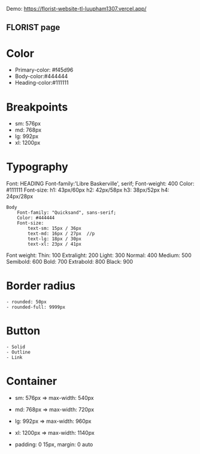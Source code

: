 Demo: https://florist-website-tl-luupham1307.vercel.app/
## FLORIST page

# Color

- Primary-color: #f45d96
- Body-color:#444444
- Heading-color:#111111

# Breakpoints

- sm: 576px
- md: 768px
- lg: 992px
- xl: 1200px

# Typography

Font:
HEADING
Font-family:'Libre Baskerville', serif;
Font-weight: 400
Color: #111111
Font-size:
h1: 43px/60px
h2: 42px/58px
h3: 38px/52px
h4: 24px/28px 

    Body
        Font-family: "Quicksand", sans-serif;
        Color: #444444
        Font-size:
            text-sm: 15px / 36px
            text-md: 16px / 27px  //p
            text-lg: 18px / 30px
            text-xl: 23px / 41px

Font weight:
Thin: 100
Extralight: 200
Light: 300
Normal: 400
Medium: 500
Semibold: 600
Bold: 700
Extrabold: 800
Black: 900

# Border radius

    - rounded: 50px
    - rounded-full: 9999px

# Button

    - Solid
    - Outline
    - Link

# Container

- sm: 576px => max-width: 540px
- md: 768px => max-width: 720px
- lg: 992px => max-width: 960px
- xl: 1200px => max-width: 1140px

- padding: 0 15px, margin: 0 auto
